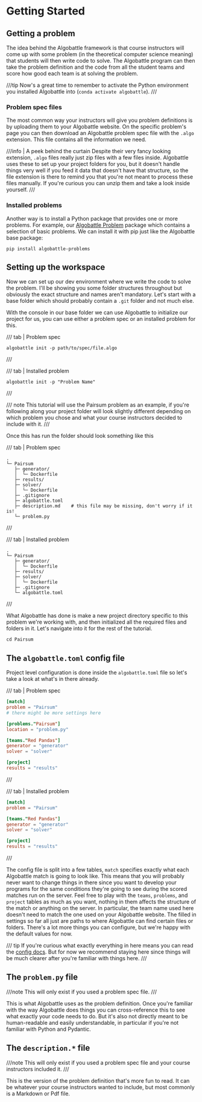 # Getting Started

## Getting a problem

The idea behind the Algobattle framework is that course instructors will come up with some problem (in the theoretical
computer science meaning) that students will then write code to solve. The Algobattle program can then take the
problem definition and the code from all the student teams and score how good each team is at solving the problem.

///tip
Now's a great time to remember to activate the Python environment you installed Algobattle into
(`conda activate algobattle`).
///

### Problem spec files

The most common way your instructors will give you problem definitions is by uploading them to your Algobattle website.
On the specific problem's page you can then download an Algobattle problem spec file with the `.algo` extension. This
file contains all the information we need.

///info | A peek behind the curtain
Despite their very fancy looking extension, `.algo` files really just zip files with a few files inside. Algobattle uses
these to set up your project folders for you, but it doesn't handle things very well if you feed it data that doesn't
have that structure, so the file extension is there to remind you that you're not meant to process these files manually.
If you're curious you can unzip them and take a look inside yourself.
///

### Installed problems

Another way is to install a Python package that provides one or more problems. For example, our
[Algobattle Problem](https://github.com/Benezivas/algobattle-problems) package which contains a selection of basic
problems. We can install it with pip just like the Algobattle base package:

```console
pip install algobattle-problems
```

## Setting up the workspace

Now we can set up our dev environment where we write the code to solve the problem. I'll be showing you some folder
structures throughout but obviously the exact structure and names aren't mandatory. Let's start with a base folder which
should probably contain a `.git` folder and not much else.

With the console in our base folder we can use Algobattle to initialize our project for us, you can use either a
problem spec or an installed problem for this.

/// tab | Problem spec
```console
algobattle init -p path/to/spec/file.algo
```
///

/// tab | Installed problem
```console
algobattle init -p "Problem Name"
```
///

/// note
This tutorial will use the Pairsum problem as an example, if you're following along your project folder will look
slightly different depending on which problem you chose and what your course instructors decided to include with it.
///

Once this has run the folder should look something like this

/// tab | Problem spec
``` { .sh .no-copy }
.
└─ Pairsum
   ├─ generator/
   │  └─ Dockerfile
   ├─ results/
   ├─ solver/
   │  └─ Dockerfile
   ├─ .gitignore
   ├─ algobattle.toml
   ├─ description.md    # this file may be missing, don't worry if it is!
   └─ problem.py
```
///

/// tab | Installed problem
``` { .sh .no-copy }
.
└─ Pairsum
   ├─ generator/
   │  └─ Dockerfile
   ├─ results/
   ├─ solver/
   │  └─ Dockerfile
   ├─ .gitignore
   └─ algobattle.toml
```
///

What Algobattle has done is make a new project directory specific to this problem we're working with, and then
initialized all the required files and folders in it. Let's navigate into it for the rest of the tutorial.

```console
cd Pairsum
```

## The `algobattle.toml` config file

Project level configuration is done inside the `algobattle.toml` file so let's take a look at what's in there already.

/// tab | Problem spec
```toml
[match]
problem = "Pairsum"
# there might be more settings here

[problems."Pairsum"]
location = "problem.py"

[teams."Red Pandas"]
generator = "generator"
solver = "solver"

[project]
results = "results"
```
///

/// tab | Installed problem
```toml
[match]
problem = "Pairsum"

[teams."Red Pandas"]
generator = "generator"
solver = "solver"

[project]
results = "results"
```
///

The config file is split into a few tables, `match` specifies exactly what each Algobattle match is going to look like.
This means that you will probably never want to change things in there since you want to develop your programs for the
same conditions they're going to see during the scored matches run on the server. Feel free to play with the `teams`,
`problems`, and `project` tables as much as you want, nothing in them affects the structure of the match or anything
on the server. In particular, the team name used here doesn't need to match the one used on your Algobattle website.
The filled in settings so far all just are paths to where Algobattle can find certain files or folders. There's a lot
more things you can configure, but we're happy with the default values for now.

/// tip
If you're curious what exactly everything in here means you can read the [config docs](/advanced/config.md). But for
now we recommend staying here since things will be much clearer after you're familiar with things here.
///

## The `problem.py` file

///note
This will only exist if you used a problem spec file.
///

This is what Algobattle uses as the problem definition. Once you're familiar with the way Algobattle does things
you can cross-reference this to see what exactly your code needs to do. But it's also not directly meant to be
human-readable and easily understandable, in particular if you're not familiar with Python and Pydantic.

## The `description.*` file

///note
This will only exist if you used a problem spec file and your course instructors included it.
///

This is the version of the problem definition that's more fun to read. It can be whatever your course instructors
wanted to include, but most commonly is a Markdown or Pdf file.

